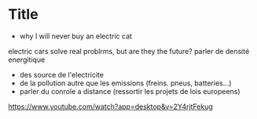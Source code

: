 # Title
* why I will never buy an electric cat

electric cars solve real problrms, but are they the future?
parler de densité energitique
- des source de l'electricite
- de la pollution autre que les emissions (freins. pneus, batteries...)
- parler du conrole a distance (ressortir les projets de lois europeens)


https://www.youtube.com/watch?app=desktop&v=2Y4rjtFekug

